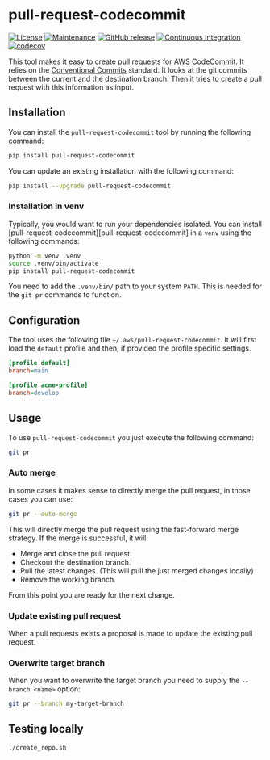 # pull-request-codecommit

[![License](https://img.shields.io/badge/License-MIT-green.svg)](./LICENSE.md)
[![Maintenance](https://img.shields.io/badge/Maintained-yes-green.svg)](https://github.com/Nr18/pull-request-codecommit/graphs/commit-activity)
[![GitHub release](https://img.shields.io/github/release/Nr18/pull-request-codecommit.svg)](https://github.com/Nr18/pull-request-codecommit/releases/)
[![Continuous Integration](https://github.com/Nr18/pull-request-codecommit/actions/workflows/ci.yml/badge.svg)](https://github.com/Nr18/pull-request-codecommit/actions/workflows/ci.yml)
[![codecov](https://codecov.io/gh/Nr18/pull-request-codecommit/branch/main/graph/badge.svg?token=H6zsiLbNjP)](https://codecov.io/gh/Nr18/pull-request-codecommit)

This tool makes it easy to create pull requests for [AWS CodeCommit](https://aws.amazon.com/codecommit/). It relies on the
[Conventional Commits](https://www.conventionalcommits.org/en/v1.0.0/) standard. It looks at the git commits between the
current and the destination branch. Then it tries to create a pull request with this information as input.

## Installation

You can install the `pull-request-codecommit` tool by running the following command:

```bash
pip install pull-request-codecommit
```

You can update an existing installation with the following command:

```bash
pip install --upgrade pull-request-codecommit
```

### Installation in venv

Typically, you would want to run your dependencies isolated. You can install [pull-request-codecommit][pull-request-codecommit] in a `venv`
using the following commands:

```bash
python -m venv .venv
source .venv/bin/activate
pip install pull-request-codecommit
```

You need to add the `.venv/bin/` path to your system `PATH`. This is needed for the `git pr` commands to function.

## Configuration

The tool uses the following file `~/.aws/pull-request-codecommit`. It will first load the `default` profile and then, if
provided the profile specific settings.

```ini
[profile default]
branch=main

[profile acme-profile]
branch=develop
```

## Usage

To use `pull-request-codecommit` you just execute the following command:

```bash
git pr
```

### Auto merge

In some cases it makes sense to directly merge the pull request, in those cases you can use:

```bash
git pr --auto-merge
```

This will directly merge the pull request using the fast-forward merge strategy.
If the merge is successful, it will:

- Merge and close the pull request.
- Checkout the destination branch.
- Pull the latest changes. (This will pull the just merged changes locally)
- Remove the working branch.

From this point you are ready for the next change.

### Update existing pull request

When a pull requests exists a proposal is made to update the existing pull request.

### Overwrite target branch

When you want to overwrite the target branch you need to supply the `--branch <name>` option:

```bash
git pr --branch my-target-branch
```

## Testing locally

```bash
./create_repo.sh
```
